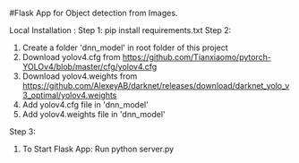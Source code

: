 #Flask App for Object detection from Images.

Local Installation :
Step 1:
  pip install requirements.txt
Step 2:
  1. Create a folder 'dnn_model' in root folder of this project
  2. Download yolov4.cfg  from https://github.com/Tianxiaomo/pytorch-YOLOv4/blob/master/cfg/yolov4.cfg
  3. Download yolov4.weights from https://github.com/AlexeyAB/darknet/releases/download/darknet_yolo_v3_optimal/yolov4.weights
  4. Add yolov4.cfg file in 'dnn_model'
  5. Add yolov4.weights file in 'dnn_model'
     

Step 3:
  1. To Start Flask App: Run
     python server.py

